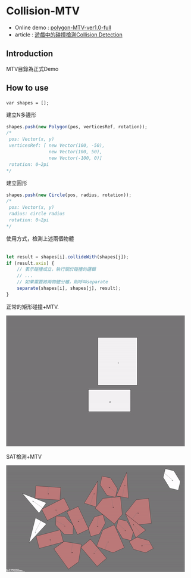 # Collision-MTV

- Online demo : [polygon-MTV-ver1.0-full](http://davidhsu666.com/downloads/Collision-MTV/versions/polygon-MTV-ver1.0-full/)
- article : [遊戲中的碰撞檢測Collision Detection](http://davidhsu666.com/archives/gamecollisiondetection/)


## Introduction

MTV目錄為正式Demo

## How to use

`var shapes = [];`

建立N多邊形
```js
shapes.push(new Polygon(pos, verticesRef, rotation));
/*
 pos: Vector(x, y)
 verticesRef: [ new Vector(100, -50),
                new Vector(100, 50),
                new Vector(-100, 0)]
 rotation: 0~2pi
*/
```

建立圓形
```js
shapes.push(new Circle(pos, radius, rotation));
/*
 pos: Vector(x, y)
 radius: circle radius
 rotation: 0~2pi
*/
```

使用方式，檢測上述兩個物體

```js

let result = shapes[i].collideWith(shapes[j]);
if (result.axis) {
    // 表示碰撞成立，執行關於碰撞的邏輯
    // ...
    // 如果需要將兩物體分離，則呼叫separate
    separate(shapes[i], shapes[j], result);
}
```


正常的矩形碰撞+MTV.

![AllText](example1.gif)

SAT檢測+MTV

![AllText](example2.gif)
